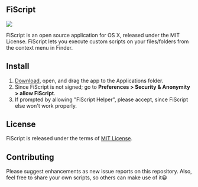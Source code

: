 ## FiScript

[![](https://img.shields.io/badge/release-v1.0.1-brightgreen.svg)](https://github.com/Mortennn/FiScript/releases/download/v1.0.1/FiScript.dmg)

FiScript is an open source application for OS X, released under the MIT License. FiScript lets you execute custom scripts on your files/folders from the context menu in Finder.

## Install

1. [Download](https://github.com/Mortennn/FiScript/releases/download/v1.0.1/FiScript.dmg), open, and drag the app to the Applications folder.
2. Since FiScript is not signed; go to **Preferences > Security & Anonymity > allow FiScript**.
3. If prompted by allowing "FiScript Helper", please accept, since FiScript else won't work properly.

## License

FiScript is released under the terms of [MIT License](http://opensource.org/licenses/MIT).

## Contributing

Please suggest enhancements as new issue reports on this repository. Also, feel free to share your own scripts, so others can make use of it😀
